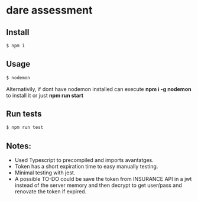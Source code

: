 # dare assessment

## Install

```bash
$ npm i
```

## Usage

```bash
$ nodemon
```
Alternativily, if dont have nodemon installed can execute <b>npm i -g nodemon</b> to install it or just <b>npm run start</b>

## Run tests

```bash
$ npm run test
```

## Notes:

- Used Typescript to precompiled and imports avantatges.
- Token has a short expiration time to easy manually testing.
- Minimal testing with jest.
- A possible TO-DO could be save the token from INSURANCE API in a jwt instead of the server memory and then decrypt to get user/pass and renovate the token if expired.

